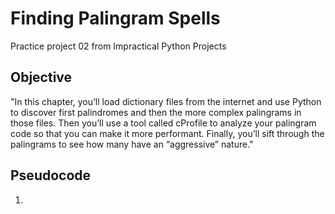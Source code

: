 # Finding Palingram Spells

Practice project 02 from Impractical Python Projects

## Objective

"In this chapter, you’ll load dictionary files from the internet and use Python to discover first palindromes and then the more complex palingrams in those files. Then you’ll use a tool called cProfile to analyze your palingram code so that you can make it more performant. Finally, you’ll sift through the palingrams to see how many have an “aggressive” nature."

## Pseudocode

1. 